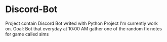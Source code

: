 # Discord-Bot
Project contain Discord Bot writed with Python
Project I'm currently work on. 
Goal: Bot that everyday at 10:00 AM gather one of the random fix notes for game called sims
